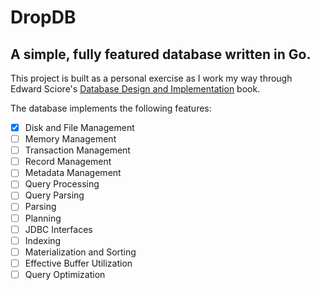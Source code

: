 # DropDB 
## A simple, fully featured database written in Go.
This project is built as a personal exercise as I work my way through Edward Sciore's [Database Design and Implementation](https://link.springer.com/book/10.1007/978-3-030-33836-7) book.

The database implements the following features:
- [x] Disk and File Management
- [ ] Memory Management
- [ ] Transaction Management
- [ ] Record Management
- [ ] Metadata Management
- [ ] Query Processing
- [ ] Query Parsing
- [ ] Parsing
- [ ] Planning
- [ ] JDBC Interfaces
- [ ] Indexing
- [ ] Materialization and Sorting
- [ ] Effective Buffer Utilization
- [ ] Query Optimization